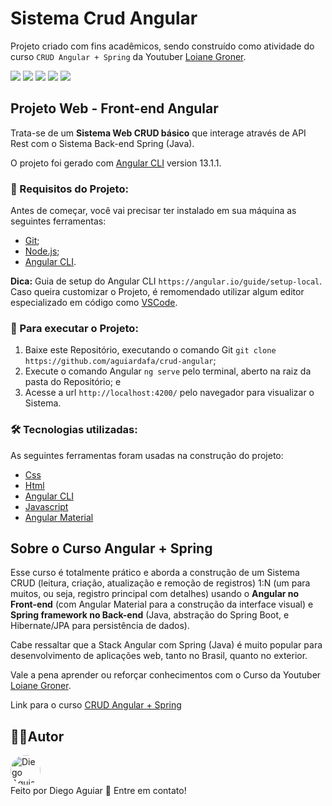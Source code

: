 # Sistema Crud Angular

Projeto criado com fins acadêmicos, sendo construído como atividade do curso `CRUD Angular + Spring` da Youtuber [Loiane Groner](https://loiane.training/).

<a href="#backers" alt="Last Commit">
<img src="https://img.shields.io/github/last-commit/aguiardafa/crud-angular" /></a>
<a href="https://github.com/aguiardafa/crud-angular/pulse" alt="Activity">
<img src="https://img.shields.io/github/commit-activity/y/aguiardafa/crud-angular" /></a>
<a href="#backers" alt="Repository Size">
<img src="https://img.shields.io/github/repo-size/aguiardafa/crud-angular" /></a>
<a href="#backers" alt="License MIT">
<img src="https://img.shields.io/badge/license-MIT-green" /></a>
<a href="#backers" alt="Languege Portuguese">
<img src="https://img.shields.io/badge/language-Portuguese-yellow" /></a>

## Projeto Web - Front-end Angular

Trata-se de um <b>Sistema Web CRUD básico</b> que interage através de API Rest com o Sistema Back-end Spring (Java).

O projeto foi gerado com [Angular CLI](https://github.com/angular/angular-cli) version 13.1.1.

### 🛒 Requisitos do Projeto:

Antes de começar, você vai precisar ter instalado em sua máquina as seguintes ferramentas:

- [Git](https://git-scm.com/);
- [Node.js](https://nodejs.org/pt-br/);
- [Angular CLI](https://angular.io/).

<b>Dica:</b> Guia de setup do Angular CLI `https://angular.io/guide/setup-local`. Caso queira customizar o Projeto, é remomendado utilizar algum editor especializado em código como [VSCode](https://code.visualstudio.com/).

### 📀 Para executar o Projeto:

1. Baixe este Repositório, executando o comando Git `git clone https://github.com/aguiardafa/crud-angular`;
2. Execute o comando Angular `ng serve` pelo terminal, aberto na raiz da pasta do Repositório; e
3. Acesse a url `http://localhost:4200/` pelo navegador para visualizar o Sistema.

### 🛠 Tecnologias utilizadas:

As seguintes ferramentas foram usadas na construção do projeto:

- [Css](https://developer.mozilla.org/pt-BR/docs/Web/CSS)
- [Html](https://developer.mozilla.org/pt-BR/docs/Web/HTML)
- [Angular CLI](https://angular.io/)
- [Javascript](https://developer.mozilla.org/pt-BR/docs/Web/JavaScript)
- [Angular Material](https://material.angular.io/)

## Sobre o Curso Angular + Spring

Esse curso é totalmente prático e aborda a construção de um Sistema CRUD (leitura, criação, atualização e remoção de registros) 1:N (um para muitos, ou seja, registro principal com detalhes) usando o <b>Angular no Front-end</b> (com Angular Material para a construção da interface visual) e <b>Spring framework no Back-end</b> (Java, abstração do Spring Boot, e Hibernate/JPA para persistência de dados).

Cabe ressaltar que a Stack Angular com Spring (Java) é muito popular para desenvolvimento de aplicações web, tanto no Brasil, quanto no exterior.

Vale a pena aprender ou reforçar conhecimentos com o Curso da Youtuber [Loiane Groner](https://loiane.training/).

Link para o curso [CRUD Angular + Spring](https://loiane.training/curso/crud-angular-spring)

## 👨‍💻Autor

<a href="https://github.com/aguiardafa" style="text-decoration: none;">
<img style="border-radius: 50% !important;" src="https://avatars.githubusercontent.com/u/16319889?v=4" width="48px" height="48px" alt="Diego Aguiar"/>
<br />
<span> Feito por Diego Aguiar 👋 Entre em contato! </span> 
</a>
